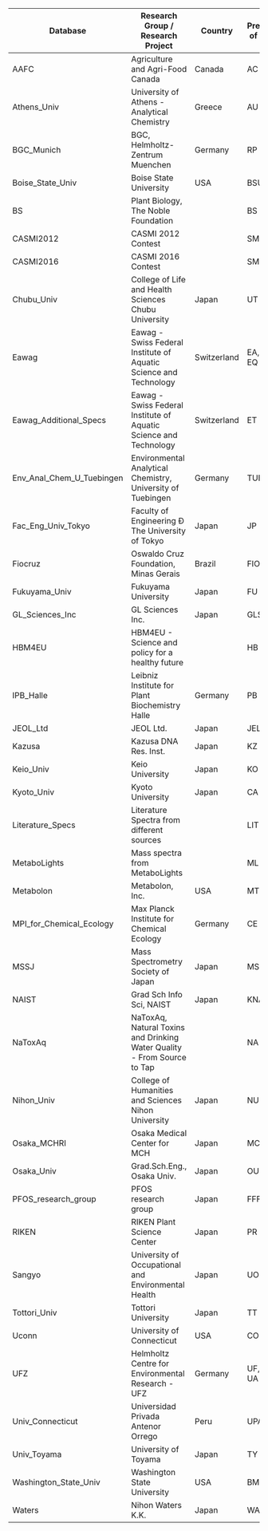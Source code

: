 | Database                  | Research Group / Research Project                                       | Country     | Prefix of ID |
|---------------------------|-------------------------------------------------------------------------|-------------|--------------|
| AAFC                      | Agriculture and Agri-Food Canada                                        | Canada      | AC           |
| Athens_Univ               | University of Athens - Analytical Chemistry                             | Greece      | AU           |
| BGC_Munich                | BGC, Helmholtz-Zentrum Muenchen                                         | Germany     | RP           |
| Boise_State_Univ          | Boise State University                                                  | USA         | BSU          |
| BS                        | Plant Biology, The Noble Foundation                                     |             | BS           |
| CASMI2012                 | CASMI 2012 Contest                                                      |             | SM           |
| CASMI2016                 | CASMI 2016 Contest                                                      |             | SM           |
| Chubu_Univ                | College of Life and Health Sciences Chubu University                    | Japan       | UT           |
| Eawag                     | Eawag - Swiss Federal Institute of Aquatic Science and Technology       | Switzerland | EA, EQ       |
| Eawag_Additional_Specs    | Eawag - Swiss Federal Institute of Aquatic Science and Technology       | Switzerland | ET           |
| Env_Anal_Chem_U_Tuebingen | Environmental Analytical Chemistry, University of Tuebingen             | Germany     | TUE          |
| Fac_Eng_Univ_Tokyo        | Faculty of Engineering Đ The University of Tokyo                        | Japan       | JP           |
| Fiocruz                   | Oswaldo Cruz Foundation, Minas Gerais                                   | Brazil      | FIO          |
| Fukuyama_Univ             | Fukuyama University                                                     | Japan       | FU           |
| GL_Sciences_Inc           | GL Sciences Inc.                                                        | Japan       | GLS          |
| HBM4EU                    | HBM4EU - Science and policy for a healthy future                        |             | HB           |
| IPB_Halle                 | Leibniz Institute for Plant Biochemistry Halle                          | Germany     | PB           |
| JEOL_Ltd                  | JEOL Ltd.                                                               | Japan       | JEL          |
| Kazusa                    | Kazusa DNA Res. Inst.                                                   | Japan       | KZ           |
| Keio_Univ                 | Keio University                                                         | Japan       | KO           |
| Kyoto_Univ                | Kyoto University                                                        | Japan       | CA           |
| Literature_Specs          | Literature Spectra from different sources                               |             | LIT          |
| MetaboLights              | Mass spectra from MetaboLights                                          |             | ML           |
| Metabolon                 | Metabolon, Inc.                                                         | USA         | MT           |
| MPI_for_Chemical_Ecology  | Max Planck Institute for Chemical Ecology                               | Germany     | CE           |
| MSSJ                      | Mass Spectrometry Society of Japan                                      | Japan       | MSJ          |
| NAIST                     | Grad Sch Info Sci, NAIST                                                | Japan       | KNA          |
| NaToxAq                   | NaToxAq, Natural Toxins and Drinking Water Quality - From Source to Tap |             | NA           |
| Nihon_Univ                | College of Humanities and Sciences Nihon University                     | Japan       | NU           |
| Osaka_MCHRI               | Osaka Medical Center for MCH                                            | Japan       | MCH          |
| Osaka_Univ                | Grad.Sch.Eng., Osaka Univ.                                              | Japan       | OUF          |
| PFOS_research_group       | PFOS research group                                                     | Japan       | FFF          |
| RIKEN                     | RIKEN Plant Science Center                                              | Japan       | PR           |
| Sangyo                    | University of Occupational and Environmental Health                     | Japan       | UO           |
| Tottori_Univ              | Tottori University                                                      | Japan       | TT           |
| Uconn                     | University of Connecticut                                               | USA         | CO           |
| UFZ                       | Helmholtz Centre for Environmental Research  - UFZ                      | Germany     | UF, UA       |
| Univ_Connecticut          | Universidad Privada Antenor Orrego                                      | Peru        | UPA          |
| Univ_Toyama               | University of Toyama                                                    | Japan       | TY           |
| Washington_State_Univ     | Washington State University                                             | USA         | BML          |
| Waters                    | Nihon Waters K.K.                                                       | Japan       | WA           |